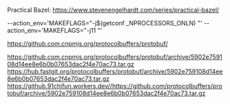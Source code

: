 Practical Bazel: https://www.stevenengelhardt.com/series/practical-bazel/

--action_env='MAKEFLAGS="-j$(getconf _NPROCESSORS_ONLN) "'
--action_env='MAKEFLAGS="-j11 "'

https://github.com.cnpmjs.org/protocolbuffers/protobuf/

https://github.com.cnpmjs.org/protocolbuffers/protobuf/archive/5902e759108d14ee8e6b0b07653dac2f4e70ac73.tar.gz
https://hub.fastgit.org/protocolbuffers/protobuf/archive/5902e759108d14ee8e6b0b07653dac2f4e70ac73.tar.gz
https://github.91chifun.workers.dev//https://github.com/protocolbuffers/protobuf/archive/5902e759108d14ee8e6b0b07653dac2f4e70ac73.tar.gz